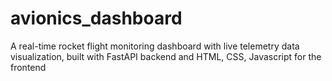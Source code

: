 # avionics_dashboard
A real-time rocket flight monitoring dashboard with live telemetry data visualization, built with FastAPI backend and HTML, CSS, Javascript for the frontend
